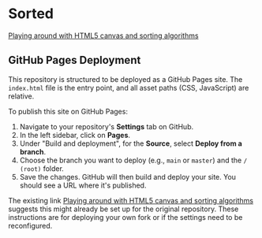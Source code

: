 Sorted
======

[Playing around with HTML5 canvas and sorting algorithms](http://markberridge.github.io/sorted)

## GitHub Pages Deployment

This repository is structured to be deployed as a GitHub Pages site. The `index.html` file is the entry point, and all asset paths (CSS, JavaScript) are relative.

To publish this site on GitHub Pages:
1. Navigate to your repository's **Settings** tab on GitHub.
2. In the left sidebar, click on **Pages**.
3. Under "Build and deployment", for the **Source**, select **Deploy from a branch**.
4. Choose the branch you want to deploy (e.g., `main` or `master`) and the `/ (root)` folder.
5. Save the changes. GitHub will then build and deploy your site. You should see a URL where it's published.

The existing link [Playing around with HTML5 canvas and sorting algorithms](http://markberridge.github.io/sorted) suggests this might already be set up for the original repository. These instructions are for deploying your own fork or if the settings need to be reconfigured.